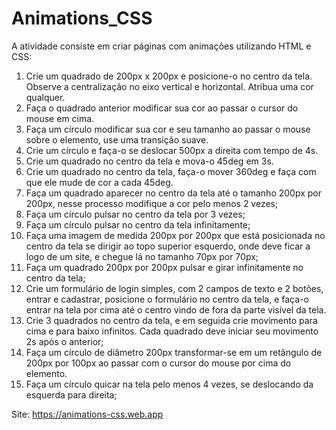 # Animations_CSS
A atividade consiste em criar páginas com animações utilizando HTML e CSS: 
1. Crie um quadrado de 200px x 200px e posicione-o no centro da tela. Observe a centralização no eixo vertical e horizontal. Atribua uma cor qualquer. 
2. Faça o quadrado anterior modificar sua cor ao passar o cursor do mouse em cima. 
3. Faça um círculo modificar sua cor e seu tamanho ao passar o mouse sobre o elemento, use uma transição suave. 
4. Crie um círculo e faça-o se deslocar 500px a direita com tempo de 4s. 
5. Crie um quadrado no centro da tela e mova-o 45deg em 3s. 
6. Crie um quadrado no centro da tela, faça-o mover 360deg e faça com que ele mude de cor a cada 45deg. 
7. Faça um quadrado aparecer no centro da tela até o tamanho 200px por 200px, nesse processo modifique a cor pelo menos 2 vezes; 
8. Faça um círculo pulsar no centro da tela por 3 vezes; 
9. Faça um círculo pulsar no centro da tela infinitamente; 
10. Faça uma imagem de medida 200px por 200px que está posicionada no centro da tela se dirigir ao topo superior esquerdo, onde deve ficar a logo de um site, e chegue lá no tamanho 70px por 70px; 
11. Faça um quadrado 200px por 200px pulsar e girar infinitamente no centro da tela; 
12. Crie um formulário de login simples, com 2 campos de texto e 2 botões, entrar e cadastrar, posicione o formulário no centro da tela, e faça-o entrar na tela por cima até o centro vindo de fora da parte visível da tela. 
13. Crie 3 quadrados no centro da tela, e em seguida crie movimento para cima e para baixo infinitos. Cada quadrado deve iniciar seu movimento 2s após o anterior; 
14. Faça um círculo de diâmetro 200px transformar-se em um retângulo de 200px por 100px ao passar com o cursor do mouse por cima do elemento. 
15. Faça um círculo quicar na tela pelo menos 4 vezes, se deslocando da esquerda para direita;

Site: https://animations-css.web.app
